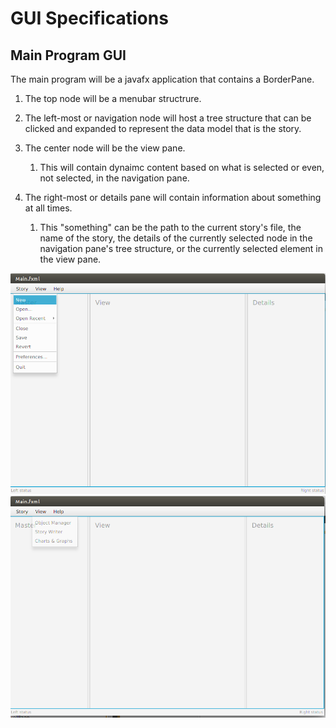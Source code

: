 # GUI Specifications

<!-- toc -->

## Main Program GUI

The main program will be a javafx application that contains a BorderPane. 

1. The top node will be a menubar structrure. 

2. The left-most or navigation node will host a tree structure that can be clicked and expanded to represent the data model that is the story. 

3. The center node will be the view pane. 

    1. This will contain dynaimc content based on what is selected or even, not selected, in the navigation pane. 

4. The right-most or details pane will contain information about something at all times. 
    1. This "something" can be the path to the current story's file, the name of the story, the details of the currently selected node in the navigation pane's tree structure, or the currently selected element in the view pane.





![Main GUI 1](../guiExamples/filemenu.png)
![Main GUI 2](../guiExamples/viewmenu.png)
